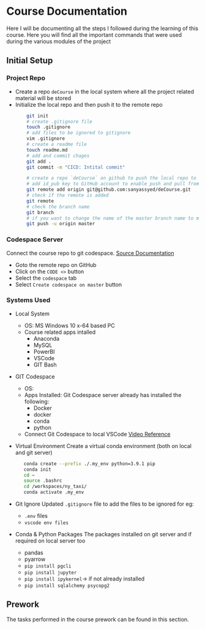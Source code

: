 # Course Documentation
Here I will be documenting all the steps I followed during the learning of this course. Here you will find all the important commands that were used during the various modules of the project

## Initial Setup
### Project Repo
* Create a repo `deCourse` in the local system where all the project related material will be stored
* Initialize the local repo and then push it to the remote repo
    ```bash
        git init
        # create .gitignore file
        touch .gitignore
        # add files to be ignored to gitignore
        vim .gitignore
        # create a readme file
        touch readme.md
        # add and commit chages
        git add .
        git commit -m "CICD: Intital commit"

        # create a repo `deCourse` on github to push the local repo to it
        # add id_pub key to GitHub account to enable push and pull from the local system to remote repo
        git remote add origin git@github.com:sanyassyed/deCourse.git
        # check if the remote is added
        git remote
        # check the branch name
        git branch
        # if you want to change the name of the master branch name to main then use the command `git branch -M main` but we will keep the name as master
        git push -u origin master
    ```

### Codespace Server
Connect the course repo to git codespace. [Source Documentation](https://docs.github.com/en/codespaces/developing-in-a-codespace/creating-a-codespace-for-a-repository#creating-a-codespace-for-a-repository)

* Goto the remote repo on GitHub
* Click on the `CODE <>` button
* Select the `codespace` tab
* Select `Create codespace on master` button


### Systems Used
* Local System 
    * OS: MS Windows 10 x-64 based PC
    * Course related apps intalled
        * Anaconda
        * MySQL
        * PowerBI
        * VSCode
        * GIT Bash
* GIT Codespace
    * OS:
    * Apps Installed: Git Codespace server already has installed the following:
        * Docker
        * docker
        * conda
        * python
    * Connect Git Codespace to local VSCode [Video Reference](https://www.youtube.com/watch?v=XOSUt8Ih3zA&list=PL3MmuxUbc_hJed7dXYoJw8DoCuVHhGEQb&index=15)
* Virtual Environment
    Create a virtual conda environment (both on local and git server) 
    ```bash
       conda create --prefix ./.my_env python=3.9.1 pip 
       conda init
       cd ~
       source .bashrc
       cd /workspaces/ny_taxi/
       conda activate .my_env
    ```
* Git Ignore
    Updated `.gitignore` file to add the files to be ignored for eg:
    * `.env` files
    * `vscode env files`

* Conda & Python Packages 
The packages installed on git server and if required on local server too
    * pandas
    * pyarrow
    * `pip install pgcli`
    * `pip install jupyter`
    * `pip install ipykernel`-> if not already installed
    * `pip install sqlalchemy psycopg2`

## Prework
The tasks performed in the course prework can be found in this section.

